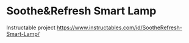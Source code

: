 # Soothe&Refresh Smart Lamp
Instructable project
https://www.instructables.com/id/SootheRefresh-Smart-Lamp/
